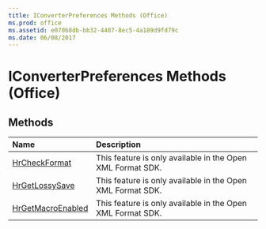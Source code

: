 ```yaml
---
title: IConverterPreferences Methods (Office)
ms.prod: office
ms.assetid: e070b8db-bb32-4407-8ec5-4a189d9fd79c
ms.date: 06/08/2017
---
```



# IConverterPreferences Methods (Office)

## Methods



|**Name**|**Description**|
|:-----|:-----|
|[HrCheckFormat](iconverterpreferences-hrcheckformat-method-office.md)|This feature is only available in the Open XML Format SDK.|
|[HrGetLossySave](iconverterpreferences-hrgetlossysave-method-office.md)|This feature is only available in the Open XML Format SDK.|
|[HrGetMacroEnabled](iconverterpreferences-hrgetmacroenabled-method-office.md)|This feature is only available in the Open XML Format SDK.|

